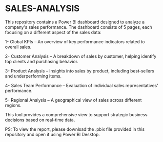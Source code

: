 # SALES-ANALYSIS
This repository contains a Power BI dashboard designed to analyze a company's sales performance. The dashboard consists of 5 pages, each focusing on a different aspect of the sales data:

1- Global KPIs – An overview of key performance indicators related to overall sales.

2- Customer Analysis – A breakdown of sales by customer, helping identify top clients and purchasing behavior.

3- Product Analysis – Insights into sales by product, including best-sellers and underperforming items.

4- Sales Team Performance – Evaluation of individual sales representatives' performance.

5- Regional Analysis – A geographical view of sales across different regions.

This tool provides a comprehensive view to support strategic business decisions based on real-time data.

PS: To view the report, please download the .pbix file provided in this repository and open it using Power BI Desktop.
